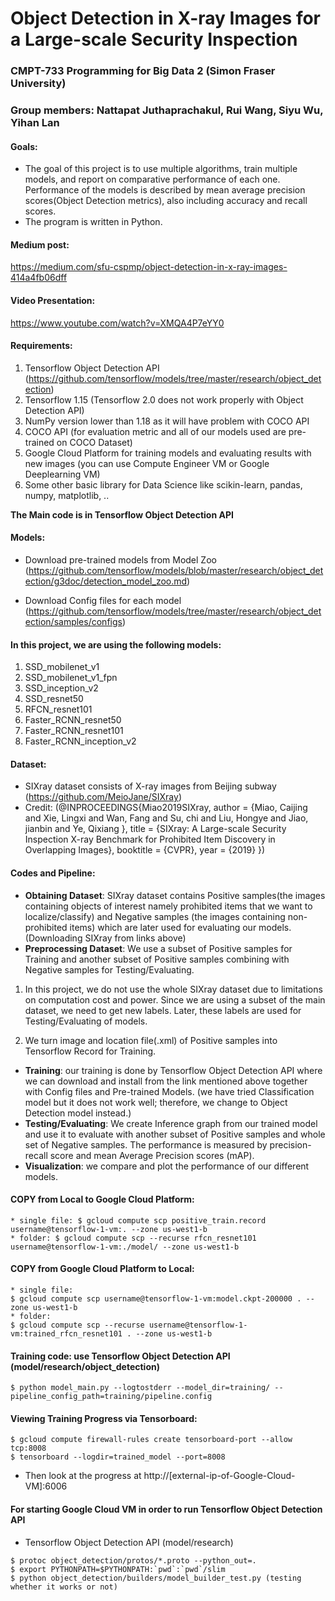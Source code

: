# Object Detection in X-ray Images for a Large-scale Security Inspection

### CMPT-733 Programming for Big Data 2 (Simon Fraser University)
### Group members: Nattapat Juthaprachakul, Rui Wang, Siyu Wu, Yihan Lan

#### Goals:
* The goal of this project is to use multiple algorithms, train multiple models, and report on comparative performance of each one. Performance of the models is described by mean average precision scores(Object Detection metrics), also including accuracy and recall scores.
* The program is written in Python.

#### Medium post:
https://medium.com/sfu-cspmp/object-detection-in-x-ray-images-414a4fb06dff

#### Video Presentation:
https://www.youtube.com/watch?v=XMQA4P7eYY0

#### Requirements:
1. Tensorflow Object Detection API (https://github.com/tensorflow/models/tree/master/research/object_detection)
2. Tensorflow 1.15 (Tensorflow 2.0 does not work properly with Object Detection API)
3. NumPy version lower than 1.18 as it will have problem with COCO API
4. COCO API (for evaluation metric and all of our models used are pre-trained on COCO Dataset)
5. Google Cloud Platform for training models and evaluating results with new images (you can use Compute Engineer VM or Google Deeplearning VM)
6. Some other basic library for Data Science like scikin-learn, pandas, numpy, matplotlib, ..

**The Main code is in Tensorflow Object Detection API**

#### Models:
* Download pre-trained models from Model Zoo (https://github.com/tensorflow/models/blob/master/research/object_detection/g3doc/detection_model_zoo.md)

* Download Config files for each model (https://github.com/tensorflow/models/tree/master/research/object_detection/samples/configs)

#### In this project, we are using the following models:
1. SSD_mobilenet_v1
2. SSD_mobilenet_v1_fpn
3. SSD_inception_v2
4. SSD_resnet50
5. RFCN_resnet101
6. Faster_RCNN_resnet50
7. Faster_RCNN_resnet101
8. Faster_RCNN_inception_v2

#### Dataset:
* SIXray dataset consists of X-ray images from Beijing subway (https://github.com/MeioJane/SIXray)
* Credit: (@INPROCEEDINGS{Miao2019SIXray,
    author = {Miao, Caijing and Xie, Lingxi and Wan, Fang and Su, chi and Liu, Hongye and Jiao, jianbin and Ye, Qixiang },
    title = {SIXray: A Large-scale Security Inspection X-ray Benchmark for Prohibited Item Discovery in Overlapping Images},
    booktitle = {CVPR},
    year = {2019} })

#### Codes and Pipeline:
* **Obtaining Dataset**: SIXray dataset contains Positive samples(the images containing objects of interest namely prohibited items that we want to localize/classify) and Negative samples (the images containing non-prohibited items) which are later used for evaluating our models. (Downloading SIXray from links above)
* **Preprocessing Dataset**: We use a subset of Positive samples for Training and another subset of Positive samples combining with Negative samples for Testing/Evaluating.

1. In this project, we do not use the whole SIXray dataset due to limitations on computation cost and power. Since we are using a subset of the main dataset, we need to get new labels. Later, these labels are used for Testing/Evaluating of models.

2. We turn image and location file(.xml) of Positive samples into Tensorflow Record for Training.

* **Training**: our training is done by Tensorflow Object Detection API where we can download and install from the link mentioned above together with Config files and Pre-trained Models. (we have tried Classification model but it does not work well; therefore, we change to Object Detection model instead.)
* **Testing/Evaluating**: We create Inference graph from our trained model and use it to evaluate with another subset of Positive samples and whole set of Negative samples. The performance is measured by precision-recall score and mean Average Precision scores (mAP).
* **Visualization**: we compare and plot the performance of our different models.


#### COPY from Local to Google Cloud Platform:
```
* single file: $ gcloud compute scp positive_train.record username@tensorflow-1-vm:. --zone us-west1-b
* folder: $ gcloud compute scp --recurse rfcn_resnet101 username@tensorflow-1-vm:./model/ --zone us-west1-b
```

#### COPY from Google Cloud Platform to Local:
```
* single file:
$ gcloud compute scp username@tensorflow-1-vm:model.ckpt-200000 . --zone us-west1-b
* folder:
$ gcloud compute scp --recurse username@tensorflow-1-vm:trained_rfcn_resnet101 . --zone us-west1-b
```

#### Training code: use Tensorflow Object Detection API (model/research/object_detection)
```
$ python model_main.py --logtostderr --model_dir=training/ --pipeline_config_path=training/pipeline.config
```

#### Viewing Training Progress via Tensorboard:
```
$ gcloud compute firewall-rules create tensorboard-port --allow tcp:8008
$ tensorboard --logdir=trained_model --port=8008
```
* Then look at the progress at http://[external-ip-of-Google-Cloud-VM]:6006

#### For starting Google Cloud VM in order to run Tensorflow Object Detection API
* Tensorflow Object Detection API (model/research)
```
$ protoc object_detection/protos/*.proto --python_out=.
$ export PYTHONPATH=$PYTHONPATH:`pwd`:`pwd`/slim
$ python object_detection/builders/model_builder_test.py (testing whether it works or not)
```
